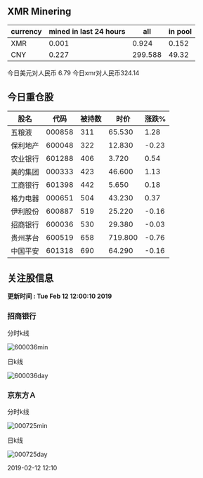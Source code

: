 ## XMR Minering

|currency|mined in last 24 hours|all|in pool|
|---|---|---|---|
|XMR|0.001|0.924|0.152|
|CNY|0.227|299.588|49.32|

今日美元对人民币 6.79	今日xmr对人民币324.14


## 今日重仓股 

|股名|代码|被持数|时价|涨跌%|
|---|---|---|---|---|
|五粮液|000858|311|65.530|1.28|
|保利地产|600048|322|12.830|-0.23|
|农业银行|601288|406|3.720|0.54|
|美的集团|000333|423|46.600|1.13|
|工商银行|601398|442|5.650|0.18|
|格力电器|000651|504|43.230|0.37|
|伊利股份|600887|519|25.220|-0.16|
|招商银行|600036|530|29.380|-0.03|
|贵州茅台|600519|658|719.800|-0.76|
|中国平安|601318|690|64.290|-0.16|

## 关注股信息
**更新时间 : Tue Feb 12 12:00:10 2019**
### 招商银行 
分时k线

![600036min](http://image.sinajs.cn/newchart/min/n/sh600036.gif)

日k线

![600036day](http://image.sinajs.cn/newchart/daily/n/sh600036.gif)

### 京东方Ａ 
分时k线

![000725min](http://image.sinajs.cn/newchart/min/n/sz000725.gif)

日k线

![000725day](http://image.sinajs.cn/newchart/daily/n/sz000725.gif)

2019-02-12 12:10